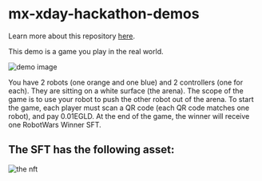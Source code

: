 # mx-xday-hackathon-demos

Learn more about this repository [here](https://laurci.notion.site/XDay-Hackathon-Log-087f6778a60245f58a4e0d9e2bea3b95?pvs=4).

This demo is a game you play in the real world. 

![demo image](https://reframed-test.s3.eu-central-1.amazonaws.com/xday-hackathon-assets/demo.jpeg)

You have 2 robots (one orange and one blue) and 2 controllers (one for each). They are sitting on a white surface (the arena). The scope of the game is to use your robot to push the other robot out of the arena. To start the game, each player must scan a QR code (each QR code matches one robot), and pay 0.01EGLD. At the end of the game, the winner will receive one RobotWars Winner SFT.

## The SFT has the following asset:

![the nft](https://reframed-test.s3.eu-central-1.amazonaws.com/xday-hackathon-assets/nft.png)
